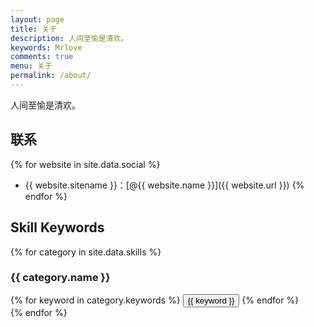 ```yaml
---
layout: page
title: 关于
description: 人间至愉是清欢。
keywords: Mrlove
comments: true
menu: 关于
permalink: /about/
---
```


人间至愉是清欢。

## 联系

{% for website in site.data.social %}
* {{ website.sitename }}：[@{{ website.name }}]({{ website.url }})
{% endfor %}

## Skill Keywords

{% for category in site.data.skills %}
### {{ category.name }}
<div class="btn-inline">
{% for keyword in category.keywords %}
<button class="btn btn-outline" type="button">{{ keyword }}</button>
{% endfor %}
</div>
{% endfor %}
